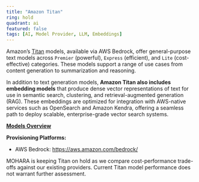 ```yaml
---
title: "Amazon Titan"
ring: hold
quadrant: ai
featured: false
tags: [AI, Model Provider, LLM, Embeddings]
---
```


Amazon’s [Titan](https://aws.amazon.com/bedrock/amazon-models/titan/) models, available via AWS Bedrock, offer general-purpose text models across `Premier` (powerful), `Express` (efficient), and `Lite` (cost-effective) categories. These models support a range of use cases from content generation to summarization and reasoning.

In addition to text generation models, **Amazon Titan also includes embedding models** that produce dense vector representations of text for use in semantic search, clustering, and retrieval-augmented generation (RAG). These embeddings are optimized for integration with AWS-native services such as OpenSearch and Amazon Kendra, offering a seamless path to deploy scalable, enterprise-grade vector search systems.

**[Models Overview](https://docs.aws.amazon.com/bedrock/latest/userguide/titan-text-models.html)**

**Provisioning Platforms:**

- AWS Bedrock: https://aws.amazon.com/bedrock/

MOHARA is keeping Titan on hold as we compare cost-performance trade-offs against our existing providers. Current Titan model performance does not warrant further assessment.
